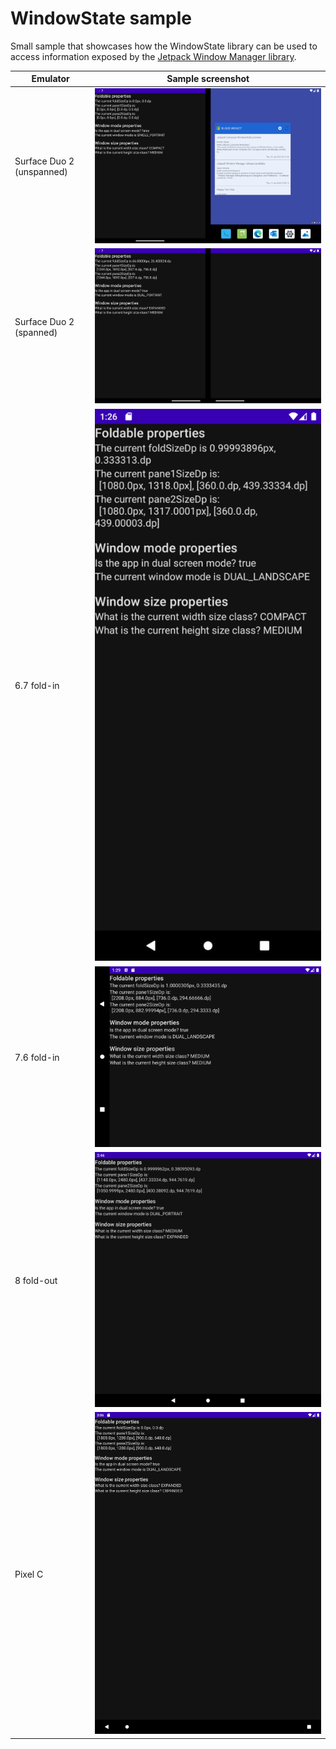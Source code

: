 # WindowState sample

Small sample that showcases how the WindowState library can be used to access information exposed by the [Jetpack Window Manager library](https://developer.android.com/reference/androidx/window/layout/package-summary).

| Emulator | Sample screenshot |
|---|:-:|
| Surface Duo 2 (unspanned) |![Sample running on the Surface Duo 2 emulator, unspanned](../screenshots/sample_surfaceduo2_unspanned.png) |
| Surface Duo 2 (spanned) |![Sample running on the Surface Duo 2 emulator, spanned](../screenshots/sample_surfaceduo2_spanned.png) |
| 6.7 fold-in | ![Sample running on the 6.7 fold-in emulator](../screenshots/sample_6.7.png)|
| 7.6 fold-in | ![Sample running on the 7.6 fold-in emulator](../screenshots/sample_7.6.png)
| 8 fold-out | ![Sample running on the 8 fold-out emulator](../screenshots/sample_8.png)
| Pixel C | ![Sample running on the Pixel C emulator](../screenshots/sample_pixelc.png)
